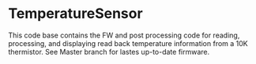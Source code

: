 # TemperatureSensor
This code base contains the FW and post processing code for reading, processing, and displaying read back temperature information from a 10K thermistor.
See Master branch for lastes up-to-date firmware.
